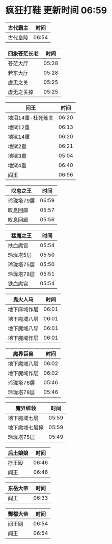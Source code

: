 # 疯狂打鞋 更新时间 06:59

| 古代霸主   | 时间    |
|--------|-------|
| 古代皇陵 | 06:54 |

| 四象苍茫长老   | 时间    |
|--------|-------|
| 苍茫大厅 | 05:28 |
| 若东大厅 | 05:28 |
| 虚无之关 | 05:25 |
| 虚无之关掉 | 05:25 |

| 间王   | 时间    |
|--------|-------|
| 地泪14重-杜死炼关 | 06:20 |
| 地狱12重 | 06:13 |
| 地狱14重 | 06:20 |
| 地狱2重 | 06:21 |
| 地狱3重 | 05:04 |
| 地狱4重 | 06:40 |
| 阎王 | 06:56 |

| 叹息之王   | 时间    |
|--------|-------|
| 玲珑塔79层 | 06:59 |
| 叹息回廓 | 05:57 |
| 叹息回廊 | 05:56 |

| 猛魔之王   | 时间    |
|--------|-------|
| 扶血魔宫 | 05:54 |
| 玲珑塔5层 | 05:50 |
| 玲珑塔75层 | 05:50 |
| 玲珑塔78层 | 05:51 |
| 铁血魔宫 | 05:54 |

| 鬼火人马   | 时间    |
|--------|-------|
| 地下麻域作层 | 06:01 |
| 地下魔域八层 | 06:01 |
| 地下魔域八导 | 06:01 |
| 地下魔域作层 | 06:01 |

| 魔界巨兽   | 时间    |
|--------|-------|
| 地下魔域八层 | 06:02 |
| 地下魔域作层 | 06:02 |
| 玲珑塔76层 | 05:46 |
| 玲珑塔78层 | 05:46 |

| 魔界统领   | 时间    |
|--------|-------|
| 地下魔域七层 | 05:59 |
| 地下魔域七层掩 | 05:59 |
| 玲珑塔75层 | 05:49 |

| 后土娘娘   | 时间    |
|--------|-------|
| 疗王殴 | 06:46 |
| 阎王 | 06:46 |

| 东岳大帝   | 时间    |
|--------|-------|
| 阎王 | 06:33 |

| 酆都大帝   | 时间    |
|--------|-------|
| 间王网 | 06:54 |
| 阎王 | 06:54 |